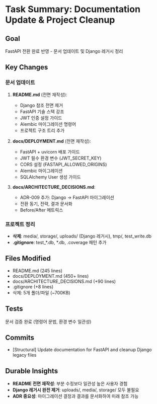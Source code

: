 # Task Summary: Documentation Update & Project Cleanup

## Goal
FastAPI 전환 완료 반영 - 문서 업데이트 및 Django 레거시 정리

## Key Changes

### 문서 업데이트
1. **README.md** (전면 재작성):
   - Django 참조 전면 제거
   - FastAPI 기술 스택 강조
   - JWT 인증 설정 가이드
   - Alembic 마이그레이션 명령어
   - 프로젝트 구조 트리 추가

2. **docs/DEPLOYMENT.md** (전면 재작성):
   - FastAPI + uvicorn 배포 가이드
   - JWT 필수 환경 변수 (JWT_SECRET_KEY)
   - CORS 설정 (FASTAPI_ALLOWED_ORIGINS)
   - Alembic 마이그레이션
   - SQLAlchemy User 생성 가이드

3. **docs/ARCHITECTURE_DECISIONS.md**:
   - ADR-009 추가: Django → FastAPI 마이그레이션
   - 전환 동기, 전략, 결과 문서화
   - Before/After 메트릭스

### 프로젝트 정리
- **삭제**: media/, storage/, uploads/ (Django 레거시), tmp/, test_write.db
- **.gitignore**: test_*.db, *.db, .coverage 패턴 추가

## Files Modified
- README.md (245 lines)
- docs/DEPLOYMENT.md (450+ lines)
- docs/ARCHITECTURE_DECISIONS.md (+90 lines)
- .gitignore (+8 lines)
- 삭제: 5개 폴더/파일 (~700KB)

## Tests
문서 검증 완료 (명령어 문법, 환경 변수 일관성)

## Commits
- [Structural] Update documentation for FastAPI and cleanup Django legacy files

## Durable Insights
- **README 전면 재작성**: 부분 수정보다 일관성 높은 사용자 경험
- **Django 레거시 완전 제거**: uploads/, media/, storage/ 모두 불필요
- **ADR 중요성**: 마이그레이션 결정과 결과를 문서화하여 미래 참조 가능
